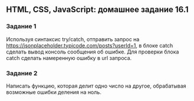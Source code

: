 ## HTML, CSS, JavaScript: домашнее задание 16.1

### Задание 1 

Используя синтаксис try/catch, отправить запрос на https://jsonplaceholder.typicode.com/posts?userId=1, в блоке catch сделать вывод консоль сообщения об ошибке. Для проверки блока catch сделать намеренную ошибку в url запроса.

### Задание 2

Написать функцию, которая делит одно число на другое, обрабатывая возможные ошибки деления на ноль.